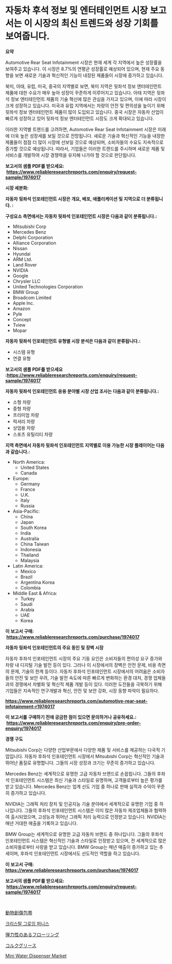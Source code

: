 <p><h1>자동차 후석 정보 및 엔터테인먼트 시장 보고서는 이 시장의 최신 트렌드와 성장 기회를 보여줍니다.</h1></p><p><strong>요약</strong></p>
<p><p>Automotive Rear Seat Infotainment 시장은 현재 세계 각 지역에서 높은 성장률을 보여주고 있습니다. 이 시장은 8.7%의 연평균 성장률로 예상되어 있으며, 현재 주요 동향을 보면 새로운 기술과 혁신적인 기능이 내장된 제품들이 시장에 증가하고 있습니다.</p><p>북미, 아태, 유럽, 미국, 중국의 지역별로 보면, 북미 지역은 뒷좌석 정보 엔터테인먼트 제품에 대한 수요가 매우 높아 성장이 꾸준하게 이루어지고 있습니다. 아태 지역은 뒷좌석 정보 엔터테인먼트 제품의 기술 혁신에 많은 관심을 가지고 있으며, 이에 따라 시장이 크게 성장하고 있습니다. 미국과 유럽 지역에서는 차량의 안전 및 편의성을 높이기 위해 뒷좌석 정보 엔터테인먼트 제품이 많이 도입되고 있습니다. 중국 시장은 자동차 산업이 빠르게 성장하고 있어 뒷좌석 정보 엔터테인먼트 시장도 크게 확대되고 있습니다.</p><p>이러한 지역별 트렌드를 고려하면, Automotive Rear Seat Infotainment 시장은 미래에 더욱 높은 성장세를 보일 것으로 전망됩니다. 새로운 기술과 혁신적인 기능을 내장한 제품들이 점점 더 많이 시장에 선보일 것으로 예상되며, 소비자들의 수요도 지속적으로 증가할 것으로 예상됩니다. 따라서, 기업들은 이러한 트렌드를 주시하며 새로운 제품 및 서비스를 개발하여 시장 경쟁력을 유지해 나가야 할 것으로 판단됩니다.</p></p>
<p><strong>보고서의 샘플 PDF를 받으세요: &nbsp;<a href="https://www.reliableresearchreports.com/enquiry/request-sample/1974017">https://www.reliableresearchreports.com/enquiry/request-sample/1974017</a></strong></p>
<p><strong>시장 세분화:</strong></p>
<p><strong> 자동차 뒷좌석 인포테인먼트 시장은 개요, 배포, 애플리케이션 및 지역으로 더 분류됩니다. :</strong></p>
<p><strong>구성요소 측면에서는 자동차 뒷좌석 인포테인먼트 시장은 다음과 같이 분류됩니다.:</strong></p>
<p><ul><li>Mitsubishi Corp</li><li>Mercedes Benz</li><li>Delphi Corporation</li><li>Alliance Corporation</li><li>Nissan</li><li>Hyundai</li><li>ARM Ltd.</li><li>Land Rover</li><li>NVIDIA</li><li>Google</li><li>Chrysler LLC</li><li>United Technologies Corporation</li><li>BMW Group</li><li>Broadcom Limited</li><li>Apple Inc.</li><li>Amazon</li><li>Pyle</li><li>Concept</li><li>Tview</li><li>Mopar</li></ul></p>
<p><strong> 자동차 뒷좌석 인포테인먼트 유형별 시장 분석은 다음과 같이 분류됩니다.:</strong></p>
<p><ul><li>시스템 유형</li><li>연결 유형</li></ul></p>
<p><strong>보고서의 샘플 PDF를 받으세요 :<a href="https://www.reliableresearchreports.com/enquiry/request-sample/1974017">https://www.reliableresearchreports.com/enquiry/request-sample/1974017</a></strong></p>
<p><strong> 자동차 뒷좌석 인포테인먼트 응용 분야별 시장 산업 조사는 다음과 같이 분류됩니다.:</strong></p>
<p><ul><li>소형 차량</li><li>중형 차량</li><li>프리미엄 차량</li><li>럭셔리 차량</li><li>상업용 차량</li><li>스포츠 유틸리티 차량</li></ul></p>
<p><strong>지역 측면에서 자동차 뒷좌석 인포테인먼트 지역별로 이용 가능한 시장 플레이어는 다음과 같습니다.:</strong></p>
<p><ul>
    <li>
        North America:
        <ul>
            <li>United States</li>
            <li>Canada</li>
        </ul>
    </li>
    <li>
        Europe:
        <ul>
            <li>Germany</li>
            <li>France</li>
            <li>U.K.</li>
            <li>Italy</li>
            <li>Russia</li>
        </ul>
    </li>
    <li>
        Asia-Pacific:
        <ul>
            <li>China</li>
            <li>Japan</li>
            <li>South Korea</li>
            <li>India</li>
            <li>Australia</li>
            <li>China Taiwan</li>
            <li>Indonesia</li>
            <li>Thailand</li>
            <li>Malaysia</li>
        </ul>
    </li>
    <li>
        Latin America:
        <ul>
            <li>Mexico</li>
            <li>Brazil</li>
            <li>Argentina Korea</li>
            <li>Colombia</li>
        </ul>
    </li>
    <li>
        Middle East & Africa:
        <ul>
            <li>Turkey</li>
            <li>Saudi</li>
            <li>Arabia</li>
            <li>UAE</li>
            <li>Korea</li>
        </ul>
    </li>
    </ul></p>
<p><strong>이 보고서 구매: &nbsp;<a href="https://www.reliableresearchreports.com/purchase/1974017">https://www.reliableresearchreports.com/purchase/1974017</a></strong></p>
<p><strong>자동차 뒷좌석 인포테인먼트의 주요 동인 및 장벽 시장</strong></p>
<p><p>자동차 후좌석 인포테인먼트 시장의 주요 기동 요인은 소비자들의 편의성 요구 증가와 차량 내 디지털 기술 발전 등이 있다. 그러나 이 시장에서의 장벽은 안전 문제, 비용 측면의 문제, 기술의 한계 등이다. 자동차 후좌석 인포테인먼트 시장에서의 어려움은 소비자들의 안전 및 보안 우려, 기술 발전 속도에 따른 빠르게 변화하는 환경 대처, 경쟁 업체들과의 경쟁에서 차별화 및 혁신적 제품 개발 등이 있다. 이러한 도전들을 극복하기 위해 기업들은 지속적인 연구개발과 혁신, 안전 및 보안 강화, 시장 동향 파악이 필요하다.</p></p>
<p><strong><a href="https://www.reliableresearchreports.com/automotive-rear-seat-infotainment-r1974017">https://www.reliableresearchreports.com/automotive-rear-seat-infotainment-r1974017</a></strong></p>
<p><strong>이 보고서를 구매하기 전에 궁금한 점이 있으면 문의하거나 공유하세요.: &nbsp;<a href="https://www.reliableresearchreports.com/enquiry/pre-order-enquiry/1974017">https://www.reliableresearchreports.com/enquiry/pre-order-enquiry/1974017</a></strong></p>
<p><strong>경쟁 구도</strong></p>
<p><p>Mitsubishi Corp는 다양한 산업부문에서 다양한 제품 및 서비스를 제공하는 다국적 기업입니다. 자동차 후좌석 인포테인먼트 시장에서 Mitsubishi Corp는 혁신적인 기술과 뛰어난 품질로 유명합니다. 그들의 시장 성장과 크기는 꾸준히 증가하고 있습니다. </p><p>Mercedes Benz는 세계적으로 유명한 고급 자동차 브랜드로 손꼽힙니다. 그들의 후좌석 인포테인먼트 시스템은 최신 기술과 스타일로 유명하며, 고객들로부터 높은 평가를 받고 있습니다. Mercedes Benz는 업계 선도 기업 중 하나로 판매 실적과 수익이 꾸준히 증가하고 있습니다.</p><p>NVIDIA는 그래픽 처리 장치 및 인공지능 기술 분야에서 세계적으로 유명한 기업 중 하나입니다. 그들의 후좌석 인포테인먼트 시스템은 이미 많은 자동차 제조업체들과 협력하여 출시되었으며, 고성능과 뛰어난 그래픽 처리 능력으로 인정받고 있습니다. NVIDIA는 매년 거대한 매출을 기록하고 있습니다.</p><p>BMW Group는 세계적으로 유명한 고급 자동차 브랜드 중 하나입니다. 그들의 후좌석 인포테인먼트 시스템은 혁신적인 기술과 스타일로 인정받고 있으며, 전 세계적으로 많은 소비자들로부터 사랑을 받고 있습니다. BMW Group는 매년 매출이 증가하고 있는 추세이며, 후좌석 인포테인먼트 시장에서도 선도적인 역할을 하고 있습니다.</p></p>
<p><strong>이 보고서 구매: &nbsp; <a href="https://www.reliableresearchreports.com/purchase/1974017">https://www.reliableresearchreports.com/purchase/1974017</a></strong></p>
<p><strong>보고서의 샘플 PDF를 받으세요: &nbsp;<a href="https://www.reliableresearchreports.com/enquiry/request-sample/1974017">https://www.reliableresearchreports.com/enquiry/request-sample/1974017</a></strong><strong></strong></p>
<p>&nbsp;</p>
<p><p><a href="https://github.com/KaydenJohns1964/Market-Research-Report-List-1/blob/main/673196529556.md">動物創傷包帯</a></p><p><a href="https://medium.com/@giovanileannon/%ED%81%AC%EB%A6%AC%EC%8A%A4%ED%83%88-%EC%84%B1%EC%9E%A5-%EC%9A%A9%EA%B4%91%EB%A1%9C-%EC%8B%9C%EC%9E%A5-%EC%8B%9C%EC%9E%A5-cagr-%EC%8B%9C%EC%9E%A5-%EB%8F%99%ED%96%A5-%EB%B0%8F-%EC%84%B1%EC%9E%A5-%EC%A0%84%EB%9E%B5%EC%97%90-%EB%8C%80%ED%95%9C-%ED%86%B5%EC%B0%B0%EB%A0%A5-29adcbf5a7d2">크리스탈 그로잉 퍼니스</a></p><p><a href="https://medium.com/@camilcosta76856/%E5%BC%BE%E5%8A%9B%E6%80%A7%E5%BA%8A%E6%9D%90%E5%B8%82%E5%A0%B4%E3%81%AE%E3%82%A4%E3%83%B3%E3%82%B5%E3%82%A4%E3%83%88-%E5%B8%82%E5%A0%B4%E5%8B%95%E5%90%91-%E6%88%90%E9%95%B7-2024%E5%B9%B4%E3%81%8B%E3%82%892031%E5%B9%B4%E3%81%BE%E3%81%A7%E3%81%AE%E4%BA%88%E6%B8%AC-3a81c5f505f8">弾力性のあるフローリング</a></p><p><a href="https://github.com/marbadji/Market-Research-Report-List-1/blob/main/482274929555.md">コルクグリース</a></p><p><a href="https://github.com/mancsybtousav/Market-Research-Report-List-2/blob/main/mini-water-dispenser-market.md">Mini Water Dispenser Market</a></p></p>